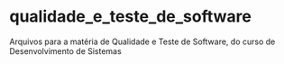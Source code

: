 # qualidade_e_teste_de_software
Arquivos para a matéria de Qualidade e Teste de Software, do curso de Desenvolvimento de Sistemas
